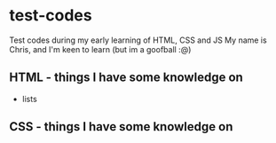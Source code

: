 # test-codes

Test codes during my early learning of HTML, CSS and JS
My name is Chris, and I'm keen to learn (but im a goofball :@)

## HTML - things I have some knowledge on

- lists

## CSS - things I have some knowledge on
